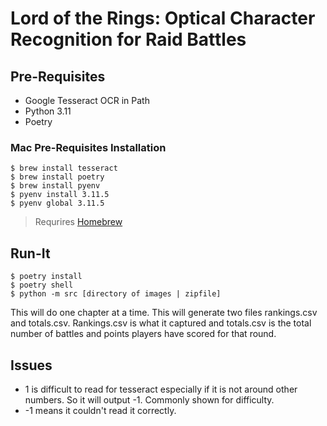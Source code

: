 # Lord of the Rings: Optical Character Recognition for Raid Battles

## Pre-Requisites

* Google Tesseract OCR in Path
* Python 3.11
* Poetry

### Mac Pre-Requisites Installation

```shell
$ brew install tesseract 
$ brew install poetry
$ brew install pyenv
$ pyenv install 3.11.5
$ pyenv global 3.11.5
```
> Requrires [Homebrew](https://brew.sh/)

## Run-It

```shell
$ poetry install
$ poetry shell
$ python -m src [directory of images | zipfile]
```

This will do one chapter at a time. This will generate two files rankings.csv and totals.csv. 
Rankings.csv is what it captured and totals.csv is the total number of battles and points players have scored for that round. 


## Issues
* 1 is difficult to read for tesseract especially if it is not around other numbers. So it will output -1. Commonly shown for difficulty. 
* -1 means it couldn't read it correctly. 